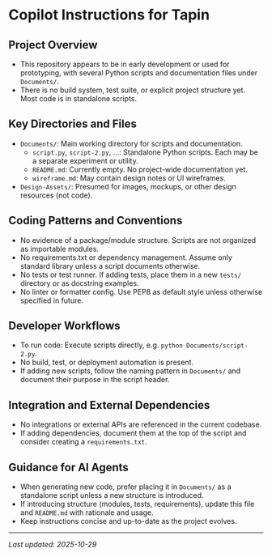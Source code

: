 # Copilot Instructions for Tapin

## Project Overview

- This repository appears to be in early development or used for prototyping, with several Python scripts and documentation files under `Documents/`.
- There is no build system, test suite, or explicit project structure yet. Most code is in standalone scripts.

## Key Directories and Files

- `Documents/`: Main working directory for scripts and documentation.
  - `script.py`, `script-2.py`, ...: Standalone Python scripts. Each may be a separate experiment or utility.
  - `README.md`: Currently empty. No project-wide documentation yet.
  - `wireframe.md`: May contain design notes or UI wireframes.
- `Design-Assets/`: Presumed for images, mockups, or other design resources (not code).

## Coding Patterns and Conventions

- No evidence of a package/module structure. Scripts are not organized as importable modules.
- No requirements.txt or dependency management. Assume only standard library unless a script documents otherwise.
- No tests or test runner. If adding tests, place them in a new `tests/` directory or as docstring examples.
- No linter or formatter config. Use PEP8 as default style unless otherwise specified in future.

## Developer Workflows

- To run code: Execute scripts directly, e.g. `python Documents/script-2.py`.
- No build, test, or deployment automation is present.
- If adding new scripts, follow the naming pattern in `Documents/` and document their purpose in the script header.

## Integration and External Dependencies

- No integrations or external APIs are referenced in the current codebase.
- If adding dependencies, document them at the top of the script and consider creating a `requirements.txt`.

## Guidance for AI Agents

- When generating new code, prefer placing it in `Documents/` as a standalone script unless a new structure is introduced.
- If introducing structure (modules, tests, requirements), update this file and `README.md` with rationale and usage.
- Keep instructions concise and up-to-date as the project evolves.

---

_Last updated: 2025-10-29_
